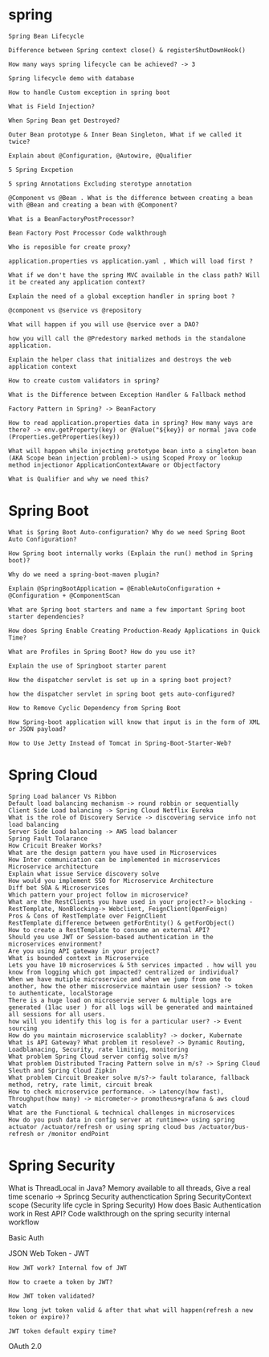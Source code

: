 # spring

    Spring Bean Lifecycle
    
    Difference between Spring context close() & registerShutDownHook()
    
    How many ways spring lifecycle can be achieved? -> 3
    
    Spring lifecycle demo with database
    
    How to handle Custom exception in spring boot
    
    What is Field Injection?
    
    When Spring Bean get Destroyed?
    
    Outer Bean prototype & Inner Bean Singleton, What if we called it twice?
    
    Explain about @Configuration, @Autowire, @Qualifier
    
    5 Spring Excpetion
    
    5 spring Annotations Excluding sterotype annotation
    
    @Component vs @Bean . What is the difference between creating a bean with @Bean and creating a bean with @Component?
    
    What is a BeanFactoryPostProcessor?
    
    Bean Factory Post Processor Code walkthrough
    
    Who is reposible for create proxy?
    
    application.properties vs application.yaml , Which will load first ?
    
    What if we don't have the spring MVC available in the class path? Will it be created any application context?
    
    Explain the need of a global exception handler in spring boot ?
    
    @component vs @service vs @repository
    
    What will happen if you will use @service over a DAO?
    
    how you will call the @Predestory marked methods in the standalone application.
    
    Explain the helper class that initializes and destroys the web application context
    
    How to create custom validators in spring?
    
    What is the Difference between Exception Handler & Fallback method
    
    Factory Pattern in Spring? -> BeanFactory
    
    How to read application.properties data in spring? How many ways are there? -> env.getProperty(key) or @Value("${key}) or normal java code (Properties.getProperties(key))
    
    What will happen while injecting prototype bean into a singleton bean (AKA Scope bean injection problem)-> using Scoped Proxy or lookup method injectionor ApplicationContextAware or Objectfactory
    
    What is Qualifier and why we need this?

# Spring Boot

    What is Spring Boot Auto-configuration? Why do we need Spring Boot Auto Configuration?
    
    How Spring boot internally works (Explain the run() method in Spring boot)?
    
    Why do we need a spring-boot-maven plugin?
    
    Explain @SpringBootApplication = @EnableAutoConfiguration + @Configuration + @ComponentScan
    
    What are Spring boot starters and name a few important Spring boot starter dependencies?
    
    How does Spring Enable Creating Production-Ready Applications in Quick Time?
    
    What are Profiles in Spring Boot? How do you use it?
    
    Explain the use of Springboot starter parent
    
    How the dispatcher servlet is set up in a spring boot project?
    
    how the dispatcher servlet in spring boot gets auto-configured?
    
    How to Remove Cyclic Dependency from Spring Boot
    
    How Spring-boot application will know that input is in the form of XML or JSON payload?
    
    How to Use Jetty Instead of Tomcat in Spring-Boot-Starter-Web?

# Spring Cloud

    Spring Load balancer Vs Ribbon
    Default load balancing mechanism -> round robbin or sequentially
    Client Side Load balancing -> Spring Cloud Netflix Eureka
    What is the role of Discovery Service -> discovering service info not load balancing
    Server Side Load balancing -> AWS load balancer
    Spring Fault Tolarance
    How Cricuit Breaker Works?
    What are the design pattern you have used in Microservices
    How Inter communication can be implemented in microservices
    Microservice architecture
    Explain what issue Service discovery solve
    How would you implement SSO for Microservice Architecture
    Diff bet SOA & Microservices
    Which pattern your project follow in microservice?
    What are the RestClients you have used in your project?-> blocking - RestTemplate, NonBlocking-> Webclient, FeignClient(OpenFeign)
    Pros & Cons of RestTemplate over FeignClient
    RestTemplate difference between getForEntity() & getForObject()
    How to create a RestTemplate to consume an external API?
    Should you use JWT or Session-based authentication in the microservices environment?
    Are you using API gateway in your project?
    What is bounded context in Microservice
    Lets you have 10 microservices & 5th services impacted . how will you know from logging which got impacted? centralized or individual?
    When we have mutiple microservice and when we jump from one to another, how the other miscroservice maintain user session? -> token to authenticate, localStorage
    There is a huge load on microservie server & multiple logs are generated (1lac user ) for all logs will be generated and maintained all sessions for all users. 
    how will you identify this log is for a particular user? -> Event sourcing
    How do you maintain microservice scalablity? -> docker, Kubernate
    What is API Gateway? What problem it resoleve? -> Dynamic Routing, Loadblanacing, Security, rate limiting, monitoring
    What problem Spring Cloud server config solve m/s?
    What problem Distributed Tracing Pattern solve in m/s? -> Spring Cloud Sleuth and Spring Cloud Zipkin
    What problem Circuit Breaker solve m/s?-> fault tolarance, fallback method, retry, rate limit, circuit break
    How to check microservice performance. -> Latency(how fast), Throughput(how many) -> micrometer-> promotheus+grafana & aws cloud watch
    What are the Functional & technical challenges in microservices
    How do you push data in config server at runtime=> using spring actuator /actuator/refresh or using spring cloud bus /actuator/bus-refresh or /monitor endPoint

# Spring Security

What is ThreadLocal in Java? Memory available to all threads, Give a real time scenario -> Sprincg Security authenctication
Spring SecurityContext scope (Security life cycle in Spring Security)
How does Basic Authentication work in Rest API?
Code walkthrough on the spring security internal workflow

Basic Auth

JSON Web Token - JWT

    How JWT work? Internal fow of JWT
    
    How to craete a token by JWT?
    
    How JWT token validated?
    
    How long jwt token valid & after that what will happen(refresh a new token or expire)?
    
    JWT token default expiry time?

OAuth 2.0

